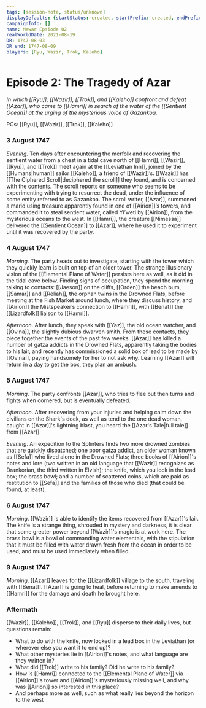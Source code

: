 ```yaml
---
tags: [session-note, status/unknown]
displayDefaults: {startStatus: created, startPrefix: created, endPrefix: destroyed, endStatus: destroyed}
campaignInfo: []
name: Mawar Epsiode 02
realWorldDate: 2021-08-19
DR: 1747-08-03
DR_end: 1747-08-09
players: [Ryu, Wazir, Trok, Kaleho]
---
```


# Episode 2: The Tragedy of Azar
*In which [[Ryu]], [[Wazir]], [[Trok]], and [[Kaleho]] confront and defeat [[Azar]], who came to [[Hamri]] in search of the water of the [[Sentient Ocean]] at the urging of the mysterious voice of Gazankoa.*

PCs: [[Ryu]], [[Wazir]], [[Trok]], [[Kaleho]]

### 3 August 1747
*Evening.* Ten days after encountering the merfolk and recovering the sentient water from a chest in a tidal cave north of [[Hamri]], [[Wazir]], [[Ryu]], and [[Trok]] meet again at the [[Leviathan Inn]], joined by the [[Humans|human]] sailor [[Kaleho]], a friend of [[Wazir]]’s. [[Wazir]] has [[The Ciphered Scroll|deciphered the scroll]] they found, and is concerned with the contents. The scroll reports on someone who seems to be experimenting with trying to resurrect the dead, under the influence of some entity referred to as Gazankoa. The scroll writer, [[Azar]], summoned a marid using treasure apparently found in one of [[Airion]]’s towers, and commanded it to steal sentient water, called Yi’weti by [[Airion]], from the mysterious oceans to the west. In [[Hamri]], the creature [[Nimessa]] delivered the [[Sentient Ocean]] to [[Azar]], where he used it to experiment until it was recovered by the party.

### 4 August 1747
*Morning.* The party heads out to investigate, starting with the tower which they quickly learn is built on top of an older tower. The strange illusionary vision of the [[Elemental Plane of Water]] persists here as well, as it did in the tidal cave below. Finding signs of occupation, they spend the morning talking to contacts: [[Jaeson]] on the cliffs, [[Orden]] the beach bum, [[Samar]] and [[Reliah]], the orphan twins in the Drowned Flats, before meeting at the Fish Market around lunch, where they discuss history, and [[Airion]] the Mistspeaker’s connection to [[Hamri]], with [[Benat]] the [[Lizardfolk]] liaison to [[Hamri]]. 

*Afternoon*. After lunch, they speak with [[Yaz]], the old ocean watcher, and [[Ovina]], the slightly dubious dwarven smith. From these contacts, they piece together the events of the past few weeks. [[Azar]] has killed a number of gatza addicts in the Drowned Flats, apparently taking the bodies to his lair, and recently has commissioned a solid box of lead to be made by [[Ovina]], paying handsomely for her to not ask why. Learning [[Azar]] will return in a day to get the box, they plan an ambush. 

### 5 August 1747
*Morning*. The party confronts [[Azar]], who tries to flee but then turns and fights when cornered, but is eventually defeated.

*Afternoon*. After recovering from your injuries and helping calm down the civilians on the Shark's dock, as well as tend to the one dead woman, caught in [[Azar]]'s lightning blast, you heard the [[Azar's Tale|full tale]] from [[Azar]].

*Evening*. An expedition to the Splinters finds two more drowned zombies that are quickly dispatched; one poor gatza addict, an older woman known as [[Sefa]] who lived alone in the Drowned Flats; three books of [[Airion]]'s notes and lore (two written in an old language that [[Wazir]] recognizes as Drankorian, the third written in Elvish); the knife, which you lock in the lead box; the brass bowl; and a number of scattered coins, which are paid as restitution to [[Sefa]] and the families of those who died (that could be found, at least).

### 6 August 1747
*Morning*. [[Wazir]] is able to identify the items recovered from [[Azar]]'s lair. The knife is a strange thing, shrouded in mystery and darkness, it is clear that some greater power beyond [[Wazir]]'s magic is at work here. The brass bowl is a bowl of commanding water elementals, with the stipulation that it must be filled with water drawn fresh from the ocean in order to be used, and must be used immediately when filled. 

### 9 August 1747
*Morning*. [[Azar]] leaves for the [[Lizardfolk]] village to the south, traveling with [[Benat]]. [[Azar]] is going to heal, before returning to make amends to [[Hamri]] for the damage and death he brought here. 

### Aftermath
[[Wazir]], [[Kaleho]], [[Trok]], and [[Ryu]] disperse to their daily lives, but questions remain:
-   What to do with the knife, now locked in a lead box in the Leviathan (or wherever else you want it to end up)?
-   What other mysteries lie in [[Airion]]'s notes, and what language are they written in?
-   What did [[Trok]] write to his family? Did he write to his family?
-   How is [[Hamri]] connected to the [[Elemental Plane of Water]] via [[Airion]]'s tower and [[Airion]]'s mysteriously missing well, and why was [[Airion]] so interested in this place?
-   And perhaps more as well, such as what really lies beyond the horizon to the west
